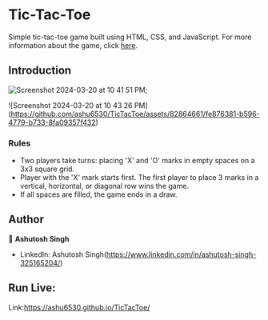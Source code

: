 # Tic-Tac-Toe

Simple tic-tac-toe game built using HTML, CSS, and JavaScript. For more information about the game, click [here](https://en.wikipedia.org/wiki/Tic-tac-toe).



## Introduction

![Screenshot 2024-03-20 at 10 41 51 PM](https://github.com/ashu6530/TicTacToe/assets/82864661/3d158a0f-39e6-40a5-b615-2ff01a5c4070);

![Screenshot 2024-03-20 at 10 43 26 PM]
(https://github.com/ashu6530/TicTacToe/assets/82864661/fe876381-b596-4779-b733-8fa09357f432)







### Rules

- Two players take turns: placing 'X' and 'O' marks in empty spaces on a 3x3 square grid.
- Player with the 'X' mark starts first. The first player to place 3 marks in a vertical, horizontal, or diagonal row wins the game.
- If all spaces are filled, the game ends in a draw.



## Author

👤 **Ashutosh Singh**

* LinkedIn: Ashutosh Singh(https://www.linkedin.com/in/ashutosh-singh-325165204/)

  
## Run Live:

Link:https://ashu6530.github.io/TicTacToe/
